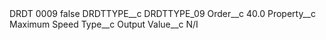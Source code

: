 <?xml version="1.0" encoding="UTF-8"?>
<CustomMetadata xmlns="http://soap.sforce.com/2006/04/metadata" xmlns:xsi="http://www.w3.org/2001/XMLSchema-instance" xmlns:xsd="http://www.w3.org/2001/XMLSchema">
    <label>DRDT 0009</label>
    <protected>false</protected>
    <values>
        <field>DRDTTYPE__c</field>
        <value xsi:type="xsd:string">DRDTTYPE_09</value>
    </values>
    <values>
        <field>Order__c</field>
        <value xsi:type="xsd:double">40.0</value>
    </values>
    <values>
        <field>Property__c</field>
        <value xsi:type="xsd:string">Maximum Speed</value>
    </values>
    <values>
        <field>Type__c</field>
        <value xsi:type="xsd:string">Output</value>
    </values>
    <values>
        <field>Value__c</field>
        <value xsi:type="xsd:string">N/I</value>
    </values>
</CustomMetadata>
